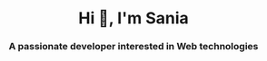 <h1 align="center">Hi 👋, I'm Sania </h1>
<h3 align="center">A passionate developer interested in Web technologies</h3>
